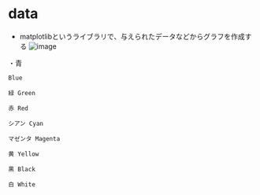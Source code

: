 # data
+ matplotlibというライブラリで、与えられたデータなどからグラフを作成する
![image](https://user-images.githubusercontent.com/97442619/203387859-3b524e30-13b1-41eb-b20e-6c9aa017919b.png)

・青
```
Blue
```
```
緑 Green
```
```
赤 Red
```
```
シアン Cyan
```
```
マゼンタ Magenta
```
```
黄 Yellow
```
```
黒 Black
```
```
白 White
```
